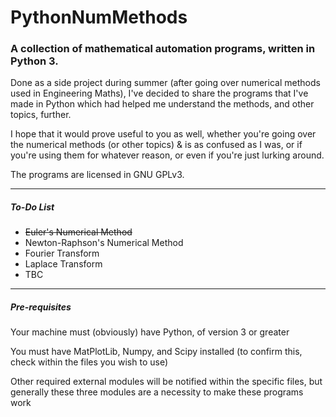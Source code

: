# PythonNumMethods
### A collection of mathematical automation programs, written in Python 3.

Done as a side project during summer (after going over numerical methods used in Engineering Maths), I've decided to share the programs that I've made in Python which had helped me understand the methods, and other topics, further.

I hope that it would prove useful to you as well, whether you're going over the numerical methods (or other topics) & is as confused as I was, or if you're using them for whatever reason, or even if you're just lurking around.

The programs are licensed in GNU GPLv3.

***

##### To-Do List

- ~~Euler's Numerical Method~~
- Newton-Raphson's Numerical Method
- Fourier Transform
- Laplace Transform
- TBC

***

##### Pre-requisites

Your machine must (obviously) have Python, of version 3 or greater

You must have MatPlotLib, Numpy, and Scipy installed (to confirm this, check within the files you wish to use)

Other required external modules will be notified within the specific files, but generally these three modules are a necessity to make these programs work
